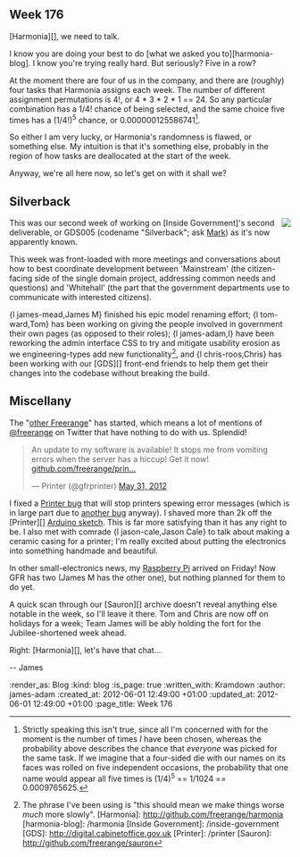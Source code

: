 Week 176
--------

[Harmonia][], we need to talk.

I know you are doing your best to do [what we asked you to][harmonia-blog]. I know you're trying really hard. But seriously? Five in a row?

At the moment there are four of us in the company, and there are (roughly) four tasks that Harmonia assigns each week. The number of different assignment permutations is 4!, or 4 * 3 * 2 * 1 == 24. So any particular combination has a 1/4! chance of being selected, and the same choice five times has a (1/4!)<sup>5</sup> chance, or 0.000000125586741[^probability].

So either I am very lucky, or Harmonia's randomness is flawed, or something else. My intuition is that it's something else, probably in the region of how tasks are deallocated at the start of the week.

Anyway, we're all here now, so let's get on with it shall we?


Silverback
-----------

<a href="http://www.flickr.com/photos/markhurrell/7262471928/"><img style="float: right;" src="http://farm8.staticflickr.com/7220/7262471928_a410752c95_q_d.jpg" /></a>This was our second week of working on [Inside Government]'s second deliverable, or GDS005 (codename "Silverback"; ask [Mark](https://twitter.com/markhurrell/status/205696265021947904)) as it's now apparently known.

This week was front-loaded with more meetings and conversations about how to best coordinate development between 'Mainstream' (the citizen-facing side of the single domain project, addressing common needs and questions) and 'Whitehall' (the part that the government departments use to communicate with interested citizens).

{l james-mead,James M} finished his epic model renaming effort; {l tom-ward,Tom} has been working on giving the people involved in government their own pages (as opposed to their roles); {l james-adam,I} have been reworking the admin interface CSS to try and mitigate usability erosion as we engineering-types add new functionality[^worse], and {l chris-roos,Chris} has been working with our [GDS][] front-end friends to help them get their changes into the codebase without breaking the build.


Miscellany
-------

The "[other Freerange](http://www.free-range.org.uk/)" has started, which means a lot of mentions of [@freerange](http://twitter.com/freerange) on Twitter that have nothing to do with us. Splendid!

<blockquote class="twitter-tweet tw-align-center"><p>An update to my software is available! It stops me from vomiting errors when the server has a hiccup! Get it now! <a href="https://t.co/UGotHkoq" title="https://github.com/freerange/printer/blob/master/printer.ino">github.com/freerange/prin…</a></p>&mdash; Printer (@gfrprinter) <a href="https://twitter.com/gfrprinter/status/208311829259235329" data-datetime="2012-05-31T21:39:45+00:00">May 31, 2012</a></blockquote>
<script src="//platform.twitter.com/widgets.js" charset="utf-8"></script>

I fixed a [Printer bug](https://github.com/freerange/printer/issues/12) that will stop printers spewing error messages (which is in large part due to [another bug](https://github.com/freerange/printer/issues/17) anyway). I shaved more than 2k off the [Printer][] [Arduino sketch](https://github.com/freerange/printer/blob/master/printer.ino). This is far more satisfying than it has any right to be. I also met with comrade {l jason-cale,Jason Cale} to talk about making a ceramic casing for a printer; I'm really excited about putting the electronics into something handmade and beautiful.

In other small-electronics news, my [Raspberry Pi](http://raspberrypi.org) arrived on Friday! Now GFR has two (James M has the other one), but nothing planned for them to do yet.

A quick scan through our [Sauron][] archive doesn't reveal anything else notable in the week, so I'll leave it there. Tom and Chris are now off on holidays for a week; Team James will be ably holding the fort for the Jubilee-shortened week ahead.

Right: [Harmonia][], let's have that chat...

-- James



[^probability]: Strictly speaking this isn't true, since all I'm concerned with for the moment is the number of times *I* have been chosen, whereas the probability above describes the chance that *everyone* was picked for the same task. If we imagine that a four-sided die with our names on its faces was rolled on five independent occasions, the probability that one name would appear all five times is (1/4)<sup>5</sup> == 1/1024 == 0.0009765625.

[^worse]: The phrase I've been using is "this should mean we make things worse _much_ more slowly".
[Harmonia]: http://github.com/freerange/harmonia
[harmonia-blog]: /harmonia
[Inside Government]: /inside-government
[GDS]: http://digital.cabinetoffice.gov.uk
[Printer]: /printer
[Sauron]: http://github.com/freerange/sauron

:render_as: Blog
:kind: blog
:is_page: true
:written_with: Kramdown
:author: james-adam
:created_at: 2012-06-01 12:49:00 +01:00
:updated_at: 2012-06-01 12:49:00 +01:00
:page_title: Week 176